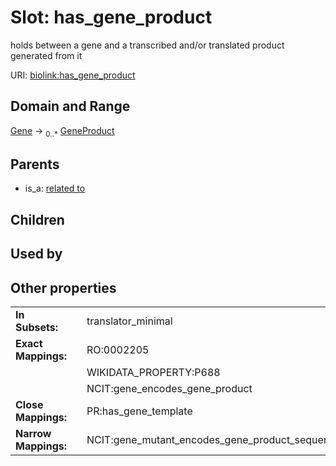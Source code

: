 
# Slot: has_gene_product


holds between a gene and a transcribed and/or translated product generated from it

URI: [biolink:has_gene_product](https://w3id.org/biolink/vocab/has_gene_product)


## Domain and Range

[Gene](Gene.md) ->  <sub>0..*</sub> [GeneProduct](GeneProduct.md)

## Parents

 *  is_a: [related to](related_to.md)

## Children


## Used by


## Other properties

|  |  |  |
| --- | --- | --- |
| **In Subsets:** | | translator_minimal |
| **Exact Mappings:** | | RO:0002205 |
|  | | WIKIDATA_PROPERTY:P688 |
|  | | NCIT:gene_encodes_gene_product |
| **Close Mappings:** | | PR:has_gene_template |
| **Narrow Mappings:** | | NCIT:gene_mutant_encodes_gene_product_sequence_variation |

